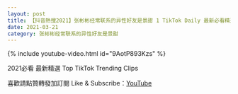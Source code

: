 ```yaml
---
layout: post
title: 【抖音熱搜2021】张彬彬经常联系的异性好友是景甜 1 TikTok Daily 最新必看精選合集2021 03 21
date: 2021-03-21
category: 张彬彬经常联系的异性好友是景甜
---
```


{% include youtube-video.html id="9AotP893Kzs" %}

2021必看 最新精選 Top TikTok Trending Clips

喜歡請點贊轉發加訂閱 Like & Subscribe：[YouTube](https://www.youtube.com/channel/UCAoR7VcanIPd04uEq_GIylA/videos)

